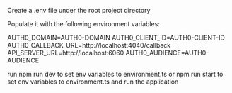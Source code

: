 Create a .env file under the root project directory

Populate it with the following environment variables:

AUTH0_DOMAIN=AUTH0-DOMAIN
AUTH0_CLIENT_ID=AUTH0-CLIENT-ID
AUTH0_CALLBACK_URL=http://localhost:4040/callback
API_SERVER_URL=http://localhost:6060
AUTH0_AUDIENCE=AUTH0-AUDIENCE

run
npm run dev
to set env variables to environment.ts
or
npm run start
to set env variables to environment.ts and run the application